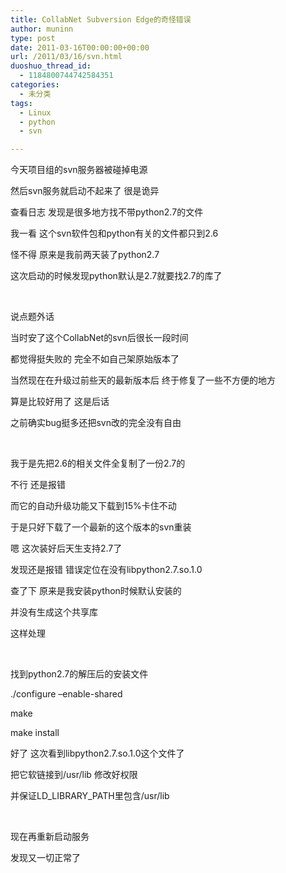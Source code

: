 ```yaml
---
title: CollabNet Subversion Edge的奇怪错误
author: muninn
type: post
date: 2011-03-16T00:00:00+00:00
url: /2011/03/16/svn.html
duoshuo_thread_id:
  - 1184800744742584351
categories:
  - 未分类
tags:
  - Linux
  - python
  - svn

---
```

今天项目组的svn服务器被碰掉电源

然后svn服务就启动不起来了 很是诡异

查看日志 发现是很多地方找不带python2.7的文件

我一看 这个svn软件包和python有关的文件都只到2.6

怪不得 原来是我前两天装了python2.7

这次启动的时候发现python默认是2.7就要找2.7的库了

&#160;

说点题外话

当时安了这个CollabNet的svn后很长一段时间

都觉得挺失败的 完全不如自己架原始版本了

当然现在在升级过前些天的最新版本后 终于修复了一些不方便的地方

算是比较好用了 这是后话

之前确实bug挺多还把svn改的完全没有自由

&#160;

我于是先把2.6的相关文件全复制了一份2.7的

不行 还是报错

而它的自动升级功能又下载到15%卡住不动

于是只好下载了一个最新的这个版本的svn重装

嗯 这次装好后天生支持2.7了

发现还是报错 错误定位在没有libpython2.7.so.1.0

查了下 原来是我安装python时候默认安装的

并没有生成这个共享库

这样处理

&#160;

找到python2.7的解压后的安装文件

./configure &#8211;enable-shared

make

make install

好了 这次看到libpython2.7.so.1.0这个文件了

把它软链接到/usr/lib 修改好权限

并保证LD\_LIBRARY\_PATH里包含/usr/lib

&#160;

现在再重新启动服务

发现又一切正常了
